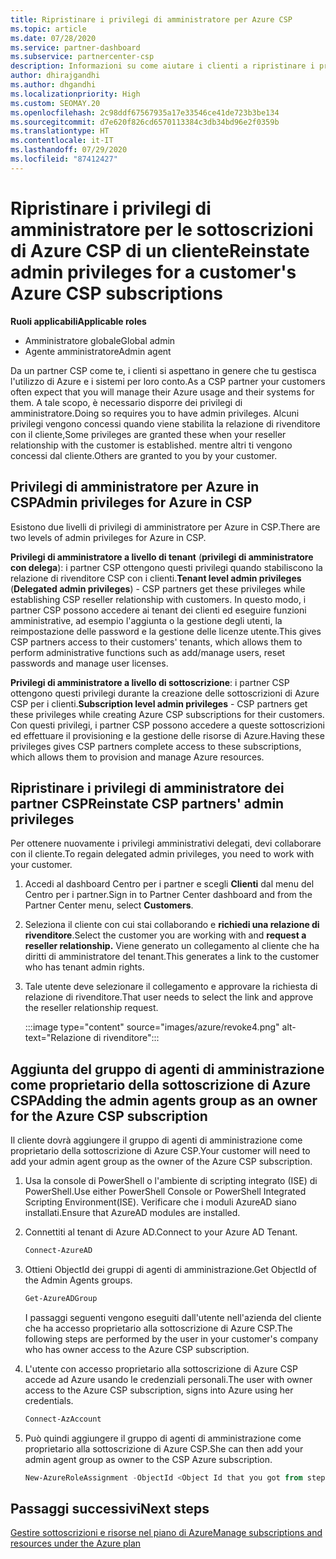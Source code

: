 ```yaml
---
title: Ripristinare i privilegi di amministratore per Azure CSP
ms.topic: article
ms.date: 07/28/2020
ms.service: partner-dashboard
ms.subservice: partnercenter-csp
description: Informazioni su come aiutare i clienti a ripristinare i privilegi di amministratore di un partner in modo che il partner possa contribuire alla gestione delle sottoscrizioni di Azure CSP di un cliente.
author: dhirajgandhi
ms.author: dhgandhi
ms.localizationpriority: High
ms.custom: SEOMAY.20
ms.openlocfilehash: 2c98ddf67567935a17e33546ce41de723b3be134
ms.sourcegitcommit: d7e620f826cd6570113384c3db34bd96e2f0359b
ms.translationtype: HT
ms.contentlocale: it-IT
ms.lasthandoff: 07/29/2020
ms.locfileid: "87412427"
---
```

# <a name="reinstate-admin-privileges-for-a-customers-azure-csp-subscriptions"></a><span data-ttu-id="de05c-103">Ripristinare i privilegi di amministratore per le sottoscrizioni di Azure CSP di un cliente</span><span class="sxs-lookup"><span data-stu-id="de05c-103">Reinstate admin privileges for a customer's Azure CSP subscriptions</span></span>  

<span data-ttu-id="de05c-104">**Ruoli applicabili**</span><span class="sxs-lookup"><span data-stu-id="de05c-104">**Applicable roles**</span></span>

- <span data-ttu-id="de05c-105">Amministratore globale</span><span class="sxs-lookup"><span data-stu-id="de05c-105">Global admin</span></span>
- <span data-ttu-id="de05c-106">Agente amministratore</span><span class="sxs-lookup"><span data-stu-id="de05c-106">Admin agent</span></span>

<span data-ttu-id="de05c-107">Da un partner CSP come te, i clienti si aspettano in genere che tu gestisca l'utilizzo di Azure e i sistemi per loro conto.</span><span class="sxs-lookup"><span data-stu-id="de05c-107">As a CSP partner your customers often expect that you will manage their Azure usage and their systems for them.</span></span> <span data-ttu-id="de05c-108">A tale scopo, è necessario disporre dei privilegi di amministratore.</span><span class="sxs-lookup"><span data-stu-id="de05c-108">Doing so requires you to have admin privileges.</span></span> <span data-ttu-id="de05c-109">Alcuni privilegi vengono concessi quando viene stabilita la relazione di rivenditore con il cliente,</span><span class="sxs-lookup"><span data-stu-id="de05c-109">Some privileges are granted these when your reseller relationship with the customer is established.</span></span> <span data-ttu-id="de05c-110">mentre altri ti vengono concessi dal cliente.</span><span class="sxs-lookup"><span data-stu-id="de05c-110">Others are granted to you by your customer.</span></span>

## <a name="admin-privileges-for-azure-in-csp"></a><span data-ttu-id="de05c-111">Privilegi di amministratore per Azure in CSP</span><span class="sxs-lookup"><span data-stu-id="de05c-111">Admin privileges for Azure in CSP</span></span>

<span data-ttu-id="de05c-112">Esistono due livelli di privilegi di amministratore per Azure in CSP.</span><span class="sxs-lookup"><span data-stu-id="de05c-112">There are two levels of admin privileges for Azure in CSP.</span></span>

<span data-ttu-id="de05c-113">**Privilegi di amministratore a livello di tenant** (**privilegi di amministratore con delega**): i partner CSP ottengono questi privilegi quando stabiliscono la relazione di rivenditore CSP con i clienti.</span><span class="sxs-lookup"><span data-stu-id="de05c-113">**Tenant level admin privileges** (**Delegated admin privileges**) -  CSP partners get these privileges while establishing CSP reseller relationship with customers.</span></span> <span data-ttu-id="de05c-114">In questo modo, i partner CSP possono accedere ai tenant dei clienti ed eseguire funzioni amministrative, ad esempio l'aggiunta o la gestione degli utenti, la reimpostazione delle password e la gestione delle licenze utente.</span><span class="sxs-lookup"><span data-stu-id="de05c-114">This gives CSP partners access to their customers' tenants, which allows them to perform administrative functions such as add/manage users, reset passwords and manage user licenses.</span></span>

<span data-ttu-id="de05c-115">**Privilegi di amministratore a livello di sottoscrizione**: i partner CSP ottengono questi privilegi durante la creazione delle sottoscrizioni di Azure CSP per i clienti.</span><span class="sxs-lookup"><span data-stu-id="de05c-115">**Subscription level admin privileges** - CSP partners get these privileges while creating Azure CSP subscriptions for their customers.</span></span> <span data-ttu-id="de05c-116">Con questi privilegi, i partner CSP possono accedere a queste sottoscrizioni ed effettuare il provisioning e la gestione delle risorse di Azure.</span><span class="sxs-lookup"><span data-stu-id="de05c-116">Having these privileges gives CSP partners complete access to these subscriptions, which allows them to provision and manage Azure resources.</span></span>

## <a name="reinstate-csp-partners-admin-privileges"></a><span data-ttu-id="de05c-117">Ripristinare i privilegi di amministratore dei partner CSP</span><span class="sxs-lookup"><span data-stu-id="de05c-117">Reinstate CSP partners' admin privileges</span></span>

<span data-ttu-id="de05c-118">Per ottenere nuovamente i privilegi amministrativi delegati, devi collaborare con il cliente.</span><span class="sxs-lookup"><span data-stu-id="de05c-118">To regain delegated admin privileges, you need to work with your customer.</span></span>

1. <span data-ttu-id="de05c-119">Accedi al dashboard Centro per i partner e scegli **Clienti** dal menu del Centro per i partner.</span><span class="sxs-lookup"><span data-stu-id="de05c-119">Sign in to Partner Center dashboard and from the Partner Center menu, select **Customers**.</span></span>

2. <span data-ttu-id="de05c-120">Seleziona il cliente con cui stai collaborando e **richiedi una relazione di rivenditore**.</span><span class="sxs-lookup"><span data-stu-id="de05c-120">Select the customer you are working with and **request a reseller relationship.**</span></span> <span data-ttu-id="de05c-121">Viene generato un collegamento al cliente che ha diritti di amministratore del tenant.</span><span class="sxs-lookup"><span data-stu-id="de05c-121">This generates a link to the customer who has tenant admin rights.</span></span>

3. <span data-ttu-id="de05c-122">Tale utente deve selezionare il collegamento e approvare la richiesta di relazione di rivenditore.</span><span class="sxs-lookup"><span data-stu-id="de05c-122">That user needs to select the link and approve the reseller relationship request.</span></span>

   :::image type="content" source="images/azure/revoke4.png" alt-text="Relazione di rivenditore":::

## <a name="adding-the-admin-agents-group-as-an-owner-for-the-azure-csp-subscription"></a><span data-ttu-id="de05c-124">Aggiunta del gruppo di agenti di amministrazione come proprietario della sottoscrizione di Azure CSP</span><span class="sxs-lookup"><span data-stu-id="de05c-124">Adding the admin agents group as an owner for the Azure CSP subscription</span></span>

<span data-ttu-id="de05c-125">Il cliente dovrà aggiungere il gruppo di agenti di amministrazione come proprietario della sottoscrizione di Azure CSP.</span><span class="sxs-lookup"><span data-stu-id="de05c-125">Your customer will need to add your admin agent group as the owner of the Azure CSP subscription.</span></span>

1. <span data-ttu-id="de05c-126">Usa la console di PowerShell o l'ambiente di scripting integrato (ISE) di PowerShell.</span><span class="sxs-lookup"><span data-stu-id="de05c-126">Use either PowerShell Console or PowerShell Integrated Scripting Environment(ISE).</span></span> <span data-ttu-id="de05c-127">Verificare che i moduli AzureAD siano installati.</span><span class="sxs-lookup"><span data-stu-id="de05c-127">Ensure that AzureAD modules are installed.</span></span>

2. <span data-ttu-id="de05c-128">Connettiti al tenant di Azure AD.</span><span class="sxs-lookup"><span data-stu-id="de05c-128">Connect to your Azure AD Tenant.</span></span>

   ```powershell
   Connect-AzureAD
   ```

3. <span data-ttu-id="de05c-129">Ottieni ObjectId dei gruppi di agenti di amministrazione.</span><span class="sxs-lookup"><span data-stu-id="de05c-129">Get ObjectId of the Admin Agents groups.</span></span>

   ```powershell
   Get-AzureADGroup
   ```
   <span data-ttu-id="de05c-130">I passaggi seguenti vengono eseguiti dall'utente nell'azienda del cliente che ha accesso proprietario alla sottoscrizione di Azure CSP.</span><span class="sxs-lookup"><span data-stu-id="de05c-130">The following steps are performed by the user in your customer's company who has owner access to the Azure CSP subscription.</span></span>

4. <span data-ttu-id="de05c-131">L'utente con accesso proprietario alla sottoscrizione di Azure CSP accede ad Azure usando le credenziali personali.</span><span class="sxs-lookup"><span data-stu-id="de05c-131">The user with owner access to the Azure CSP subscription, signs into Azure using her credentials.</span></span>

   ```powershell
   Connect-AzAccount
   ```

5. <span data-ttu-id="de05c-132">Può quindi aggiungere il gruppo di agenti di amministrazione come proprietario alla sottoscrizione di Azure CSP.</span><span class="sxs-lookup"><span data-stu-id="de05c-132">She can then add your admin agent group as owner to the CSP Azure subscription.</span></span>

    ```powershell
    New-AzureRoleAssignment -ObjectId <Object Id that you got from step 3> -RoleDefinitionName Owner -Scope "/subscriptions/<SubscriptionId of CSP subscription>"
    ```

## <a name="next-steps"></a><span data-ttu-id="de05c-133">Passaggi successivi</span><span class="sxs-lookup"><span data-stu-id="de05c-133">Next steps</span></span>

[<span data-ttu-id="de05c-134">Gestire sottoscrizioni e risorse nel piano di Azure</span><span class="sxs-lookup"><span data-stu-id="de05c-134">Manage subscriptions and resources under the Azure plan</span></span>](azure-plan-manage.md)
